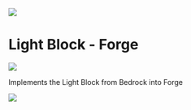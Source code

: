 ![](https://i.imgur.com/bQ4Yx05.png)
# Light Block - Forge
![](https://img.shields.io/jenkins/build?jobUrl=https%3A%2F%2Fci.hexeption.dev%2Fjob%2FLightBlock%2Fjob%2F1.15%2F)


Implements the Light Block from Bedrock into Forge 

![](https://i.imgur.com/Sz4E0Sz.png)
